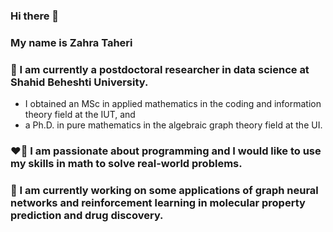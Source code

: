 
### Hi there 👋 

### My name is Zahra Taheri

### 🌱 I am currently a postdoctoral researcher in data science at Shahid Beheshti University. 
- I obtained an MSc in applied mathematics in the coding and information theory field at the IUT, and 
- a Ph.D. in pure mathematics in the algebraic graph theory field at the UI. 

### :heart_on_fire: I am passionate about programming and I would like to use my skills in math to solve real-world problems. 

### 🔭 I am currently working on some applications of graph neural networks and reinforcement learning in molecular property prediction and drug discovery.
